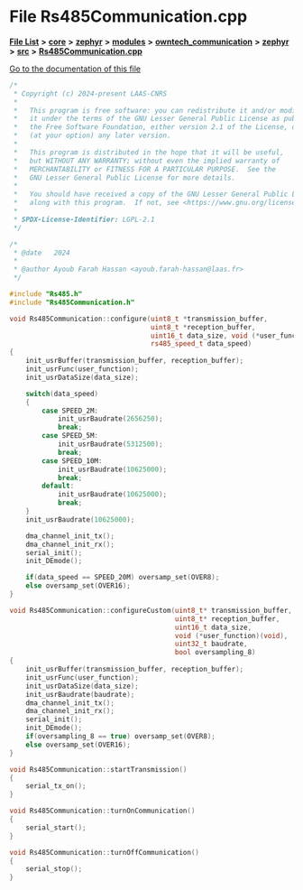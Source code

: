 

# File Rs485Communication.cpp

[**File List**](files.md) **>** [**core**](dir_771164b9325b04f1442f7a3ffa8ecb89.md) **>** [**zephyr**](dir_09002e7ce91f09aeb040dfd1861a47f4.md) **>** [**modules**](dir_6d0fb8ab814c517e7f155fb837e32f72.md) **>** [**owntech\_communication**](dir_c4fe9b0224a9586dd317852c3c5604f8.md) **>** [**zephyr**](dir_ed8beaa694e779377b0049b01e5ade22.md) **>** [**src**](dir_1a412f239039e530bef8001f48cd80a4.md) **>** [**Rs485Communication.cpp**](Rs485Communication_8cpp.md)

[Go to the documentation of this file](Rs485Communication_8cpp.md)


```C++
/*
 * Copyright (c) 2024-present LAAS-CNRS
 *
 *   This program is free software: you can redistribute it and/or modify
 *   it under the terms of the GNU Lesser General Public License as published by
 *   the Free Software Foundation, either version 2.1 of the License, or
 *   (at your option) any later version.
 *
 *   This program is distributed in the hope that it will be useful,
 *   but WITHOUT ANY WARRANTY; without even the implied warranty of
 *   MERCHANTABILITY or FITNESS FOR A PARTICULAR PURPOSE.  See the
 *   GNU Lesser General Public License for more details.
 *
 *   You should have received a copy of the GNU Lesser General Public License
 *   along with this program.  If not, see <https://www.gnu.org/licenses/>.
 *
 * SPDX-License-Identifier: LGPL-2.1
 */

/*
 * @date   2024
 *
 * @author Ayoub Farah Hassan <ayoub.farah-hassan@laas.fr>
 */

#include "Rs485.h"
#include "Rs485Communication.h"

void Rs485Communication::configure(uint8_t *transmission_buffer,
                                   uint8_t *reception_buffer,
                                   uint16_t data_size, void (*user_function)(),
                                   rs485_speed_t data_speed)
{
    init_usrBuffer(transmission_buffer, reception_buffer);
    init_usrFunc(user_function);
    init_usrDataSize(data_size);

    switch(data_speed)
    {
        case SPEED_2M:
            init_usrBaudrate(2656250);
            break;
        case SPEED_5M:
            init_usrBaudrate(5312500);
            break;
        case SPEED_10M:
            init_usrBaudrate(10625000);
            break;
        default:
            init_usrBaudrate(10625000);
            break;
    }
    init_usrBaudrate(10625000);

    dma_channel_init_tx();
    dma_channel_init_rx();
    serial_init();
    init_DEmode();

    if(data_speed == SPEED_20M) oversamp_set(OVER8);
    else oversamp_set(OVER16);
}

void Rs485Communication::configureCustom(uint8_t* transmission_buffer,
                                         uint8_t* reception_buffer,
                                         uint16_t data_size,
                                         void (*user_function)(void),
                                         uint32_t baudrate,
                                         bool oversampling_8)
{
    init_usrBuffer(transmission_buffer, reception_buffer);
    init_usrFunc(user_function);
    init_usrDataSize(data_size);
    init_usrBaudrate(baudrate);
    dma_channel_init_tx();
    dma_channel_init_rx();
    serial_init();
    init_DEmode();
    if(oversampling_8 == true) oversamp_set(OVER8);
    else oversamp_set(OVER16);
}

void Rs485Communication::startTransmission()
{
    serial_tx_on();
}

void Rs485Communication::turnOnCommunication()
{
    serial_start();
}

void Rs485Communication::turnOffCommunication()
{
    serial_stop();
}
```


